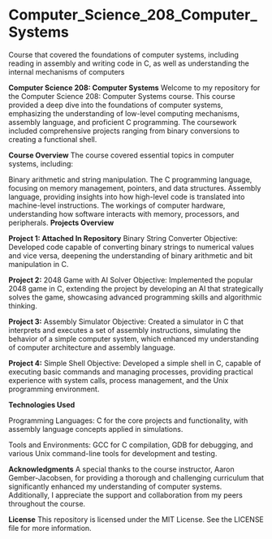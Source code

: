 # Computer_Science_208_Computer_Systems
Course that covered the foundations of computer systems, including reading in assembly and writing code in C, as well as understanding the internal mechanisms of computers


**Computer Science 208: Computer Systems**
Welcome to my repository for the Computer Science 208: Computer Systems course. This course provided a deep dive into the foundations of computer systems, emphasizing the understanding of low-level computing mechanisms, assembly language, and proficient C programming. The coursework included comprehensive projects ranging from binary conversions to creating a functional shell.

**Course Overview**
The course covered essential topics in computer systems, including:

Binary arithmetic and string manipulation.
The C programming language, focusing on memory management, pointers, and data structures.
Assembly language, providing insights into how high-level code is translated into machine-level instructions.
The workings of computer hardware, understanding how software interacts with memory, processors, and peripherals.
**Projects Overview**

**Project 1: Attached In Repository** Binary String Converter
Objective: Developed code capable of converting binary strings to numerical values and vice versa, deepening the understanding of binary arithmetic and bit manipulation in C.


**Project 2:** 2048 Game with AI Solver
Objective: Implemented the popular 2048 game in C, extending the project by developing an AI that strategically solves the game, showcasing advanced programming skills and algorithmic thinking.


**Project 3:** Assembly Simulator
Objective: Created a simulator in C that interprets and executes a set of assembly instructions, simulating the behavior of a simple computer system, which enhanced my understanding of computer architecture and assembly language.


**Project 4:** Simple Shell
Objective: Developed a simple shell in C, capable of executing basic commands and managing processes, providing practical experience with system calls, process management, and the Unix programming environment.


**Technologies Used**

Programming Languages: C for the core projects and functionality, with assembly language concepts applied in simulations.

Tools and Environments: GCC for C compilation, GDB for debugging, and various Unix command-line tools for development and testing.

**Acknowledgments**
A special thanks to the course instructor, Aaron Gember-Jacobsen, for providing a thorough and challenging curriculum that significantly enhanced my understanding of computer systems. Additionally, I appreciate the support and collaboration from my peers throughout the course.

**License**
This repository is licensed under the MIT License. See the LICENSE file for more information.
